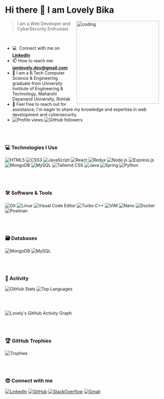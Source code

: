 ### <h1>Hi there 👋 I am Lovely Bika</h1>

<img align="right" height="270px" alt="coding" src="https://media.giphy.com/media/qgQUggAC3Pfv687qPC/giphy.gif" />

> I am a Web Developer and CyberSecurity Enthusiast  
<br />

- :computer: &nbsp;Connect with me on **[LinkedIn](https://www.linkedin.com/in/lovely-b2133619a)**
- 📫 How to reach me: **iamlovely.dev@gmail.com**
- 📝 I am a B.Tech Computer Science & Engineering graduate from University Institute of Engineering & Technology, Maharshi Dayanand University, Rohtak 
- 💬 Feel free to reach out for assistance; I'm eager to share my knowledge and expertise in web development and cybersecurity. 
- ![Profile views](https://komarev.com/ghpvc/?username=LovelyBika&label=Profile%20views&color=brightgreen&style=plastic)
  ![GitHub followers](https://img.shields.io/github/followers/LovelyBika?label=Followers&style=social)

<br><br>

### 💻 Technologies I Use

![HTML5](https://img.shields.io/badge/HTML5-%23E34F26.svg?style=for-the-badge&logo=html5&logoColor=white)
![CSS3](https://img.shields.io/badge/CSS3-%231572B6.svg?style=for-the-badge&logo=css3&logoColor=white)
![JavaScript](https://img.shields.io/badge/JavaScript-%23323330.svg?style=for-the-badge&logo=javascript&logoColor=%23F7DF1E)
![React](https://img.shields.io/badge/React-%2320232a.svg?style=for-the-badge&logo=react&logoColor=%2361DAFB)
![Redux](https://img.shields.io/badge/Redux-%23593d88.svg?style=for-the-badge&logo=redux&logoColor=white)
![Node.js](https://img.shields.io/badge/Node.js-%2343853D.svg?style=for-the-badge&logo=node.js&logoColor=white)
![Express.js](https://img.shields.io/badge/Express.js-%23404d59.svg?style=for-the-badge&logo=express&logoColor=%2361DAFB)
![MongoDB](https://img.shields.io/badge/MongoDB-%234ea94b.svg?style=for-the-badge&logo=mongodb&logoColor=white)
![MySQL](https://img.shields.io/badge/MySQL-%2300f.svg?style=for-the-badge&logo=mysql&logoColor=white)
![Tailwind CSS](https://img.shields.io/badge/Tailwind_CSS-38B2AC?style=for-the-badge&logo=tailwind-css&logoColor=white)
![Java](https://img.shields.io/badge/Java-ED8B00?style=for-the-badge&logo=java&logoColor=white)
![Spring](https://img.shields.io/badge/Spring-6DB33F?style=for-the-badge&logo=spring&logoColor=white)
![Python](https://img.shields.io/badge/Python-14354C?style=for-the-badge&logo=python&logoColor=white)

<br><br>

### 🛠️ Software & Tools

![Git](https://img.shields.io/badge/Git-F05032?style=for-the-badge&logo=git&logoColor=white)  ![Linux](https://img.shields.io/badge/Linux-FCC624?style=for-the-badge&logo=linux&logoColor=black)  ![Visual Code Editor](https://img.shields.io/badge/Visual_Code_Editor-0078D4?style=for-the-badge&logo=visual-studio-code&logoColor=white)  ![Turbo C++](https://img.shields.io/badge/Turbo_C%2B%2B-0072B8?style=for-the-badge&logo=cplusplus&logoColor=white)  ![VIM](https://img.shields.io/badge/VIM-019733?style=for-the-badge&logo=vim&logoColor=white)  ![Nano](https://img.shields.io/badge/Nano-2E8B00?style=for-the-badge&logo=gnu&logoColor=white)  ![Docker](https://img.shields.io/badge/Docker-2CA5E0?style=for-the-badge&logo=docker&logoColor=white)  ![Postman](https://img.shields.io/badge/Postman-FF6C37?style=for-the-badge&logo=postman&logoColor=white)  


<br><br>

### 🗃️ Databases

![MongoDB](https://img.shields.io/badge/MongoDB-%234ea94b.svg?style=for-the-badge&logo=mongodb&logoColor=white)
![MySQL](https://img.shields.io/badge/MySQL-%2300f.svg?style=for-the-badge&logo=mysql&logoColor=white)

<br><br>

### 🚥 Activity
![GitHub Stats](https://github-readme-stats.vercel.app/api?username=LovelyBika&show_icons=true&locale=en&theme=chartreuse-dark)
![Top Languages](https://github-readme-stats.vercel.app/api/top-langs?username=LovelyBika&langs_count=8&show_icons=true&locale=en&layout=compact&theme=chartreuse-dark)

<br><br>

![Lovely's GitHub Activity Graph](https://github-readme-activity-graph.vercel.app/graph?username=LovelyBika&custom_title=Lovely's%20GitHub%20Activity%20Graph&bg_color=0D1117&color=7F3FBF&line=7F3FBF&point=7F3FBF&area_color=FFFFFF&title_color=FFFFFF&area=true)

<br><br>

### 🏆 GitHub Trophies
![Trophies](https://github-profile-trophy.vercel.app/?username=LovelyBika&layout=compact&theme=algolia)

<br><br>

### 😎 Connect with me

[![LinkedIn](https://img.shields.io/badge/LinkedIn-%230077B5.svg?style=for-the-badge&logo=linkedin&logoColor=white)](https://www.linkedin.com/in/lovely-b2133619a)
[![GitHub](https://img.shields.io/badge/GitHub-%23121011.svg?style=for-the-badge&logo=github&logoColor=white)](https://github.com/LovelyBika)
[![StackOverflow](https://img.shields.io/badge/StackOverflow-FE7A16.svg?style=for-the-badge&logo=stackoverflow&logoColor=white)](https://stackoverflow.com/users/19862215/lovely-bika)
[![Gmail](https://img.shields.io/badge/Gmail-D14836?style=for-the-badge&logo=gmail&logoColor=white)](mailto:iamlovely.dev@gmail.com)
